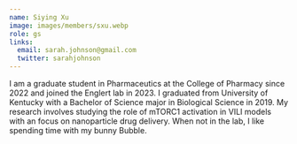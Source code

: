 ```yaml
---
name: Siying Xu
image: images/members/sxu.webp
role: gs
links:
  email: sarah.johnson@gmail.com
  twitter: sarahjohnson
---
```


I am a graduate student in Pharmaceutics at the College of Pharmacy since 2022 and joined the  Englert lab in 2023. I graduated from University of Kentucky with a Bachelor of Science major in Biological Science in 2019. My research involves studying the role of mTORC1 activation in VILI models with an focus on nanoparticle drug delivery. When not in the lab, I like spending time with my bunny Bubble.
